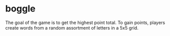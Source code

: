 # boggle
The goal of the game is to get the highest point total. To gain points, players create words from a random assortment of letters in a 5x5 grid.
